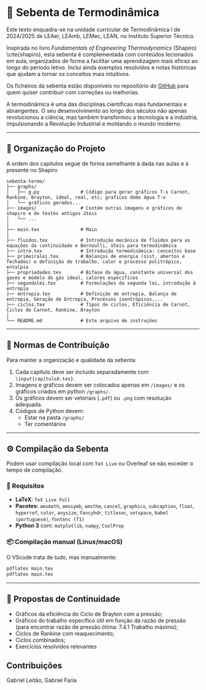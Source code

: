 # 📘 Sebenta de Termodinâmica

Este texto enquadra-se na unidade curricular de Termodinâmica I de 2024/2025 de LEAer, LEAmb, LEMec, LEAN, no Instituto Superior Técnico. 

Inspirada no livro *Fundamentals of Engineering Thermodynamics* (Shapiro) \cite{shapiro}, esta sebenta é complementada com conteúdos lecionados em aula, organizados de forma a facilitar uma aprendizagem mais eficaz ao longo do período letivo. Inclui ainda exemplos resolvidos e notas históricas que ajudam a tornar os conceitos mais intuitivos.

Os ficheiros da sebenta estão disponíveis no repositório do [GitHub](https://github.com/GabrieLeitao/sebenta-termo) para quem quiser contribuir com correções ou melhorias.

A termodinâmica é uma das disciplinas científicas mais fundamentais e abrangentes. O seu desenvolvimento ao longo dos séculos não apenas revolucionou a ciência, mas também transformou a tecnologia e a indústria, impulsionando a Revolução Industrial e moldando o mundo moderno.

---

## 📁 Organização do Projeto

A ordem dos capítulos segue de forma semelhante à dada nas aulas e à presente no Shapiro

```text
sebenta-termo/
├── graphs/
│   ├── g.py               # Código para gerar gráficos T-s Carnot, Rankine, Brayton, ideal, real, etc; graficos domo água T-v
│   └── gráficos gerados...
├── images/                # Contém outras imagens e gráficos do shapiro e de testes antigos úteis
│   └── ...
│
├── main.tex               # Main
│
├── fluidos.tex            # Introdução mecânica de fluidos para as equações da continuidade e Bernoulli, úteis para termodinâmica
├── intro.tex              # Introdução termodinâmica: conceitos base
├── primeiralei.tex        # Balanços de energia (sist. abertos e fechados) e definição de trabalho, calor e processo politrópico, entalpia
├── propriedades.tex       # Bifase da água, constante universal dos gases e modelo do gás ideal, calores específicos
├── segundalei.tex         # Formulações da segunda lei, introdução à entropia
├── entropia.tex           # Definição de entropia, Balanço de entropia, Geração de Entropia, Processos isentrópicos,...
├── ciclos.tex             # Tipos de ciclos, Eficiência de Carnot, Ciclos de Carnot, Rankine, Brayton
│
└── README.md              # Este arquivo de instruções
```

---

## 🧭 Normas de Contribuição

Para manter a organização e qualidade da sebenta:

1. Cada capítulo deve ser incluído separadamente com `\input{capituloX.tex}`.
2. Imagens e gráficos devem ser colocados apenas em `/images/` e os gráficos criados em python `/graphs/`.
3. Os gráficos devem ser vetoriais (`.pdf`) ou `.png` com resolução adequada.
4. Códigos de Python devem:
   - Estar na pasta `/graphs/`
   - Ter comentários

---

## ⚙️ Compilação da Sebenta

Podem usar compilação local com `TeX Live` ou Overleaf se não exceder o tempo de compilação.

### 🔧 Requisitos

- **LaTeX**: `TeX Live Full`
- **Pacotes:** `amsmath`, `amssymb`, `amsthm`, `cancel`, `graphicx`, `subcaption`, `float`, `hyperref`, `color`, `anysize`, `fancyhdr`, `titlesec`, `setspace`, `babel (portuguese)`, `fontenc (T1)`
- **Python 3** com: `matplotlib`, `numpy`, `CoolProp`

### 📦 Compilação manual (Linux/macOS)

O VScode trata de tudo, mas manualmente:

```bash
pdflatex main.tex
pdflatex main.tex
```

---

## 📌 Propostas de Continuidade

- Gráficos da eficiência do Ciclo de Brayton com a pressão;
- Gráficos do trabalho específico útil em função da razão de pressão (para encontrar razão de pressão ótima: 7.4.1 Trabalho máximo);
- Ciclos de Rankine com reaquecimento;
- Ciclos combinados;  
- Exercícios resolvidos relevantes 


## Contribuições

Gabriel Leitão, Gabriel Faria